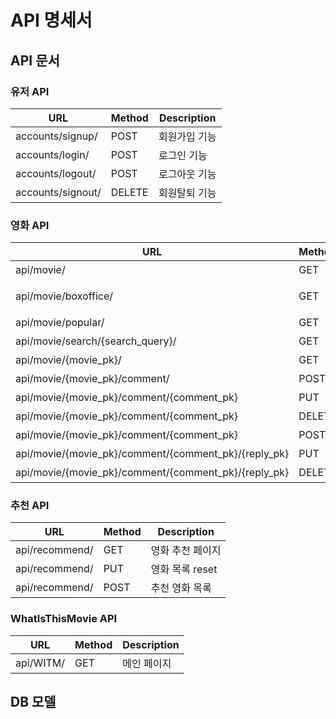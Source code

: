 # API 명세서

## API 문서

### 유저 API
| URL | Method | Description |
| --- | --- | --- |
| accounts/signup/ | POST | 회원가입 기능 | 
| accounts/login/ | POST | 로그인 기능 | 
| accounts/logout/ | POST | 로그아웃 기능 | 
| accounts/signout/ | DELETE | 회원탈퇴 기능 |

### 영화 API
| URL | Method | Description |
| --- | --- | --- |
| api/movie/ | GET | 메인 페이지 |
| api/movie/boxoffice/ | GET | 현재 상영 중 영화 |
| api/movie/popular/ | GET | 인기 영화 |
| api/movie/search/{search_query}/ | GET | 영화 검색 | 
| api/movie/{movie_pk}/ | GET | 상세 페이지 |
| api/movie/{movie_pk}/comment/ | POST | 댓글 작성
| api/movie/{movie_pk}/comment/{comment_pk} | PUT | 댓글 수정 |
| api/movie/{movie_pk}/comment/{comment_pk} | DELETE | 댓글 삭제 |
| api/movie/{movie_pk}/comment/{comment_pk} | POST | 대댓글 작성 |
| api/movie/{movie_pk}/comment/{comment_pk}/{reply_pk} | PUT | 대댓글 수정 |
| api/movie/{movie_pk}/comment/{comment_pk}/{reply_pk} | DELETE | 대댓글 삭제 |

### 추천 API
| URL | Method | Description |
| --- | --- | --- |
| api/recommend/ | GET | 영화 추천 페이지 |
| api/recommend/ | PUT | 영화 목록 reset |
| api/recommend/ | POST | 추천 영화 목록 |

### WhatIsThisMovie API
| URL | Method | Description |
| --- | --- | --- |
| api/WITM/ | GET | 메인 페이지 | 

## DB 모델
